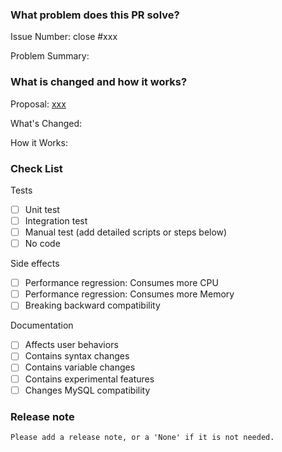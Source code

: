 <!-- Thank you for contributing to TiDB!

PR Title Format:
1. [#issue-number] pkg [, pkg2, pkg3]: what's changed
2. [#issue-number] *: what's changed

Please fill in the number of the issue resolved by the PR in the title, if not, please add `issue-number-none`.

-->

### What problem does this PR solve?

Issue Number: close #xxx <!-- REMOVE this line if no issue to close -->

Problem Summary:

### What is changed and how it works?

Proposal: [xxx](url) <!-- REMOVE this line if not applicable -->

What's Changed:

How it Works:

### Check List <!--REMOVE the items that are not applicable-->

Tests <!-- At least one of them must be included. -->

- [ ] Unit test
- [ ] Integration test
- [ ] Manual test (add detailed scripts or steps below)
- [ ] No code

Side effects

- [ ] Performance regression: Consumes more CPU
- [ ] Performance regression: Consumes more Memory
- [ ] Breaking backward compatibility

Documentation

- [ ] Affects user behaviors
- [ ] Contains syntax changes
- [ ] Contains variable changes
- [ ] Contains experimental features
- [ ] Changes MySQL compatibility

### Release note <!-- bugfixes or new feature need a release note -->

```release-note
Please add a release note, or a 'None' if it is not needed.
```

